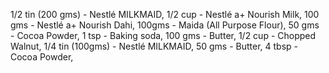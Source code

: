1/2 tin (200 gms) - Nestlé MILKMAID,
1/2 cup - Nestlé a+ Nourish Milk,
100 gms - Nestlé a+ Nourish Dahi,
100gms - Maida (All Purpose Flour),
50 gms - Cocoa Powder,
1 tsp - Baking soda,
100 gms - Butter,
1/2 cup - Chopped Walnut,
1/4 tin (100gms) - Nestlé MILKMAID,
50 gms - Butter,
4 tbsp - Cocoa Powder,